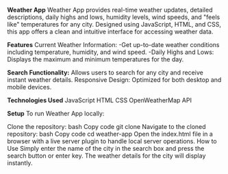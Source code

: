 **Weather App**
Weather App provides real-time weather updates, detailed descriptions, daily highs and lows, humidity levels, wind speeds, and "feels like" temperatures for any city. Designed using JavaScript, HTML, and CSS, this app offers a clean and intuitive interface for accessing weather data.


**Features**
Current Weather Information: 
-Get up-to-date weather conditions including temperature, humidity, and wind speed.
-Daily Highs and Lows: Displays the maximum and minimum temperatures for the day.

**Search Functionality:** 
Allows users to search for any city and receive instant weather details.
Responsive Design: Optimized for both desktop and mobile devices.

**Technologies Used**
JavaScript
HTML
CSS
OpenWeatherMap API

**Setup**
To run Weather App locally:

Clone the repository:
bash
Copy code
git clone <repository-url>
Navigate to the cloned repository:
bash
Copy code
cd weather-app
Open the index.html file in a browser with a live server plugin to handle local server operations.
How to Use
Simply enter the name of the city in the search box and press the search button or enter key. The weather details for the city will display instantly.

